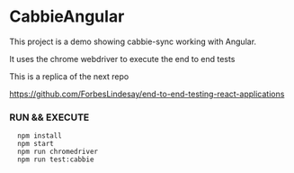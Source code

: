 # CabbieAngular

This project is a demo showing cabbie-sync working with Angular.

It uses the chrome webdriver to execute the end to end tests

This is a replica of the next repo 

https://github.com/ForbesLindesay/end-to-end-testing-react-applications

### RUN && EXECUTE
```
  npm install
  npm start
  npm run chromedriver
  npm run test:cabbie
```
